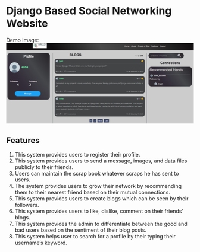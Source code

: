 # Django Based Social Networking Website



Demo Image:
![](snippets/main_screen_ss.png)



## Features

1. This system provides users to register their profile.
2. This system provides users to send a message, images, and data files publicly to their friends. 
3. Users can maintain the scrap book whatever scraps he has sent to users.
4. The system provides users to grow their network by recommending them to their nearest friend based on their mutual connections.
5. This system provides users to create blogs which can be seen by their followers.
6. This system provides users to like, dislike, comment on their friends' blogs.
7. This system provides the admin to differentiate between the good and bad users based on the sentiment of their blog posts.
8. This system helps user to search for a profile by their typing their username’s keyword.




##
